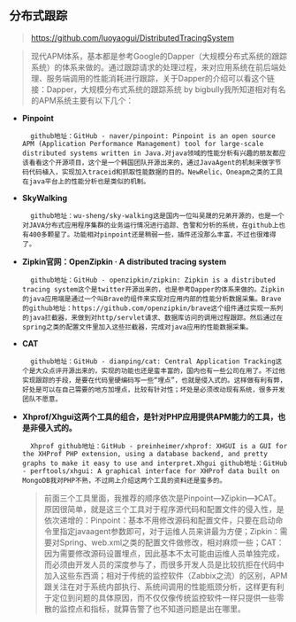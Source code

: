 ## 分布式跟踪
> https://github.com/luoyaogui/DistributedTracingSystem

> 现代APM体系，基本都是参考Google的Dapper（大规模分布式系统的跟踪系统）的体系来做的。通过跟踪请求的处理过程，来对应用系统在前后端处理、服务端调用的性能消耗进行跟踪，关于Dapper的介绍可以看这个链接：Dapper，大规模分布式系统的跟踪系统 by bigbully我所知道相对有名的APM系统主要有以下几个：

  
- **Pinpoint**
  ```
    github地址：GitHub - naver/pinpoint: Pinpoint is an open source APM (Application Performance Management) tool for large-scale distributed systems written in Java.对java领域的性能分析有兴趣的朋友都应该看看这个开源项目，这个是一个韩国团队开源出来的，通过JavaAgent的机制来做字节码代码植入，实现加入traceid和抓取性能数据的目的。NewRelic、Oneapm之类的工具在java平台上的性能分析也是类似的机制。
  ```
- **SkyWalking**
  ```
    github地址：wu-sheng/sky-walking这是国内一位叫吴晟的兄弟开源的，也是一个对JAVA分布式应用程序集群的业务运行情况进行追踪、告警和分析的系统，在github上也有400多颗星了。功能相对pinpoint还是稍弱一些，插件还没那么丰富，不过也很难得了。
  ```
- **Zipkin官网：OpenZipkin · A distributed tracing system**
  ```
    github地址：GitHub - openzipkin/zipkin: Zipkin is a distributed tracing system这个是twitter开源出来的，也是参考Dapper的体系来做的。Zipkin的java应用端是通过一个叫Brave的组件来实现对应用内部的性能分析数据采集。Brave的github地址：https://github.com/openzipkin/brave这个组件通过实现一系列的java拦截器，来做到对http/servlet请求、数据库访问的调用过程跟踪。然后通过在spring之类的配置文件里加入这些拦截器，完成对java应用的性能数据采集。
  ```
- **CAT**
  ```
    github地址：GitHub - dianping/cat: Central Application Tracking这个是大众点评开源出来的，实现的功能也还是蛮丰富的，国内也有一些公司在用了。不过他实现跟踪的手段，是要在代码里硬编码写一些“埋点”，也就是侵入式的。这样做有利有弊，好处是可以在自己需要的地方加埋点，比较有针对性；坏处是必须改动现有系统，很多开发团队不愿意。
  ```
- **Xhprof/Xhgui这两个工具的组合，是针对PHP应用提供APM能力的工具，也是非侵入式的。**
  ```
    Xhprof github地址：GitHub - preinheimer/xhprof: XHGUI is a GUI for the XHProf PHP extension, using a database backend, and pretty graphs to make it easy to use and interpret.Xhgui github地址：GitHub - perftools/xhgui: A graphical interface for XHProf data built on MongoDB我对PHP不熟，不过网上介绍这两个工具的资料还是蛮多的。
  ```

  > 前面三个工具里面，我推荐的顺序依次是Pinpoint—》Zipkin—》CAT。原因很简单，就是这三个工具对于程序源代码和配置文件的侵入性，是依次递增的：Pinpoint：基本不用修改源码和配置文件，只要在启动命令里指定javaagent参数即可，对于运维人员来讲最为方便；Zipkin：需要对Spring、web.xml之类的配置文件做修改，相对麻烦一些；CAT：因为需要修改源码设置埋点，因此基本不太可能由运维人员单独完成，而必须由开发人员的深度参与了，而很多开发人员是比较抗拒在代码中加入这些东西滴；相对于传统的监控软件（Zabbix之流）的区别，APM跟关注在对于系统内部执行、系统间调用的性能瓶颈分析，这样更有利于定位到问题的具体原因，而不仅仅像传统监控软件一样只提供一些零散的监控点和指标，就算告警了也不知道问题是出在哪里。
